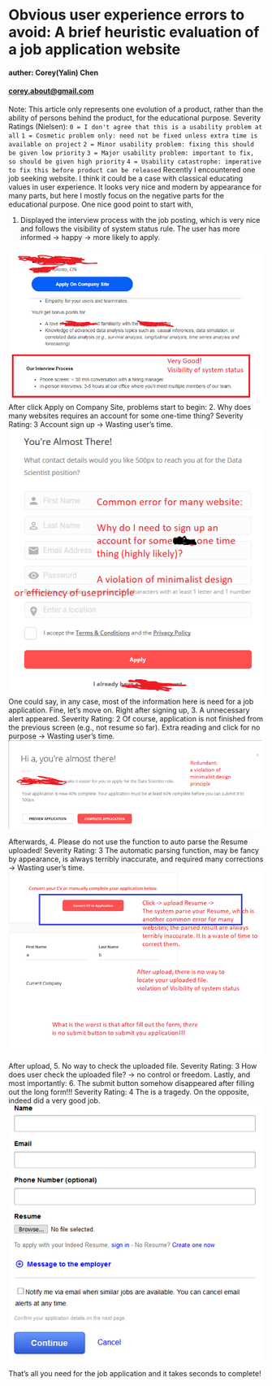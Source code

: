 # Obvious user experience errors to avoid: A brief heuristic evaluation of a job application website
#### auther: Corey(Yalin) Chen
#### corey.about@gmail.com
Note: This article only represents one evolution of a product, rather than the ability of persons behind the product, for the educational purpose.
Severity Ratings (Nielsen):
`0 = I don't agree that this is a usability problem at all`
`1 = Cosmetic problem only: need not be fixed unless extra time is available on project`
`2 = Minor usability problem: fixing this should be given low priority`
`3 = Major usability problem: important to fix, so should be given high priority`
`4 = Usability catastrophe: imperative to fix this before product can be released`
Recently I encountered one job seeking website. I think it could be a case with classical educating values in user experience. It looks very nice and modern by appearance for many parts, but here I mostly focus on the negative parts for the educational purpose.
One nice good point to start with,
1. Displayed the interview process with the job posting, which is very nice and follows the visibility of system status rule. 
The user has more informed -> happy -> more likely to apply.
<img src="./pictures/UX_jobSite1.png" width="500">
After click Apply on Company Site, problems start to begin:
2. Why does many websites requires an account for some one-time thing? Severity Rating: 3
Account sign up -> Wasting user’s time.
<img src="./pictures/UX_jobSite2.png" width="500">
One could say, in any case, most of the information here is need for a job application. Fine, let’s move on. Right after signing up,
3. A unnecessary alert appeared. Severity Rating: 2
Of course, application is not finished from the previous screen (e.g., not resume so far).
Extra reading and click for no purpose -> Wasting user’s time.
<img src="./pictures/UX_jobSite3.png" width="500">

Afterwards, 
4. Please do not use the function to auto parse the Resume uploaded!  Severity Rating: 3
The automatic parsing function, may be fancy by appearance, is always terribly inaccurate, and required many corrections -> Wasting user’s time.
<img src="./pictures/UX_jobSite4.png" width="500">

After upload,
5. No way to check the uploaded file. Severity Rating: 3
How does user check the uploaded file? -> no control or freedom.
Lastly, and most importantly:
6. The submit button somehow disappeared after filling out the long form!!! Severity Rating: 4
The is a tragedy.
On the opposite, indeed did a very good job.
<img src="./pictures/UX_jobSite5.png" width="500">

That’s all you need for the job application and it takes seconds to complete!
